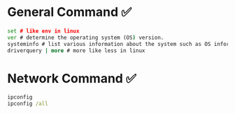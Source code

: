 # General Command ✅
```cmd
set # like env in linux
ver # determine the operating system (OS) version.
systeminfo # list various information about the system such as OS information, system details, processor and memory
driverquery | more # more like less in linux
```
# Network Command ✅
```cmd
ipconfig
ipconfig /all
```
